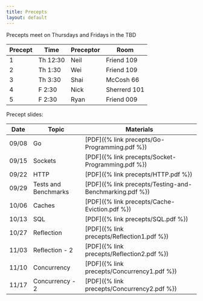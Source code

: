 ```yaml
---
title: Precepts
layout: default
---
```


Precepts meet on Thursdays and Fridays in the TBD

| Precept | Time     | Preceptor | Room         |
|---------|----------|-----------|--------------|
| 1       | Th 12:30 | Neil      | Friend 109   |
| 2       | Th 1:30  | Wei       | Friend 109   |
| 3       | Th 3:30  | Shai      | McCosh 66    |
| 4       | F  2:30  | Nick      | Sherrerd 101 |
| 5       | F  2:30  | Ryan      | Friend 009   |

Precept slides:

|Date      | Topic    | Materials      |
|----------|----------|----------------|
|  09/08   | Go       | [PDF]({% link precepts/Go-Programming.pdf %}) |
|  09/15   | Sockets  | [PDF]({% link precepts/Socket-Programming.pdf %}) | [Updated Notes]({% link precepts/2 -- Socket Programming.pdf %})
|  09/22   | HTTP     | [PDF]({% link precepts/HTTP.pdf %}) |
|  09/29   | Tests and Benchmarks | [PDF]({% link precepts/Testing-and-Benchmarking.pdf %}) |
|  10/06   | Caches   | [PDF]({% link precepts/Cache-Eviction.pdf %}) |
|  10/13   | SQL      | [PDF]({% link precepts/SQL.pdf %}) |
|  10/27   | Reflection | [PDF]({% link precepts/Reflection1.pdf %}) |
|  11/03   | Reflection - 2 | [PDF]({% link precepts/Reflection2.pdf %}) |
|  11/10   | Concurrency | [PDF]({% link precepts/Concurrency1.pdf %}) |
|  11/17   | Concurrency - 2 | [PDF]({% link precepts/Concurrency2.pdf %}) |

